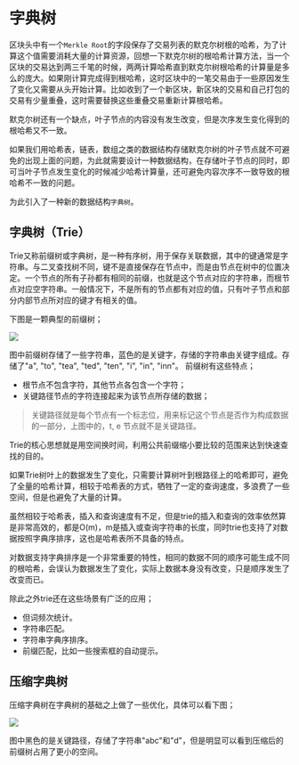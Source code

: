 # 字典树
区块头中有一个`Merkle Root`的字段保存了交易列表的默克尔树根的哈希，为了计算这个值需要消耗大量的计算资源，回想一下默克尔树的根哈希计算方法，当一个区块的交易达到两三千笔的时候，两两计算哈希直到默克尔树根哈希的计算量是多么的庞大。如果刚计算完成得到根哈希，这时区块中的一笔交易由于一些原因发生了变化又需要从头开始计算。比如收到了一个新区块，新区块的交易和自己打包的交易有少量重叠，这时需要替换这些重叠交易重新计算根哈希。

默克尔树还有一个缺点，叶子节点的内容没有发生改变，但是次序发生变化得到的根哈希又不一致。

如果我们用哈希表，链表，数组之类的数据结构存储默克尔树的叶子节点就不可避免的出现上面的问题，为此就需要设计一种数据结构，在存储叶子节点的同时，即可当叶子节点发生变化的时候减少哈希计算量，还可避免内容次序不一致导致的根哈希不一致的问题。

为此引入了一种新的数据结构`字典树`。
## 字典树（Trie）

Trie又称前缀树或字典树，是一种有序树，用于保存关联数据，其中的键通常是字符串。与二叉查找树不同，键不是直接保存在节点中，而是由节点在树中的位置决定。一个节点的所有子孙都有相同的前缀，也就是这个节点对应的字符串，而根节点对应空字符串。一般情况下，不是所有的节点都有对应的值，只有叶子节点和部分内部节点所对应的键才有相关的值。

下图是一颗典型的前缀树；

![](https://github.com/Ice-Storm/structure-and-interpretation-of-blockchain/blob/master/img/chapter_6/6_3.png?raw=true)

图中前缀树存储了一些字符串，蓝色的是关键字，存储的字符串由关键字组成。存储了"a", "to", "tea", "ted", "ten", "i", "in", "inn"。
前缀树有这些特点；
- 根节点不包含字符，其他节点各包含一个字符；
- 关键路径节点的字符连接起来为该节点所存储的数据；

> 关键路径就是每个节点有一个标志位，用来标记这个节点是否作为构成数据的一部分，上图中的，t, e 节点就不是关键路径。

Trie的核心思想就是用空间换时间，利用公共前缀缩小要比较的范围来达到快速查找的目的。

如果Trie树叶上的数据发生了变化，只需要计算树叶到根路径上的哈希即可，避免了全量的哈希计算，相较于哈希表的方式，牺牲了一定的查询速度，多浪费了一些空间，但是也避免了大量的计算。

虽然相较于哈希表，插入和查询速度有不足，但是trie的插入和查询的效率依然算是非常高效的，都是O(m)，m是插入或查询字符串的长度，同时trie也支持了对数据按照字典序排序，这也是哈希表所不具备的特点。

对数据支持字典排序是一个非常重要的特性，相同的数据不同的顺序可能生成不同的根哈希，会误认为数据发生了变化，实际上数据本身没有改变，只是顺序发生了改变而已。

除此之外trie还在这些场景有广泛的应用；
- 但词频次统计。
- 字符串匹配。
- 字符串字典序排序。
- 前缀匹配，比如一些搜索框的自动提示。

## 压缩字典树
压缩字典树在字典树的基础之上做了一些优化，具体可以看下图；

![](https://github.com/Ice-Storm/structure-and-interpretation-of-blockchain/blob/master/img/chapter_6/6_4.jpg?raw=true)

图中黑色的是关键路径，存储了字符串"abc"和"d"，但是明显可以看到压缩后的前缀树占用了更小的空间。
